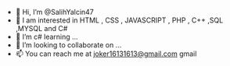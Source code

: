- 👋 Hi, I’m @SalihYalcin47
- 👀 I am interested in HTML , CSS , JAVASCRIPT , PHP , C++ ,SQL ,MYSQL and C#
- 🌱 I’m c# learning ...
- 💞️ I’m looking to collaborate on ...
- 📫 You can reach me at joker16131613@gmail.com gmail

<!---
SalihYalcin47/SalihYalcin47 is a ✨ special ✨ repository because its `README.md` (this file) appears on your GitHub profile.
You can click the Preview link to take a look at your changes.
--->
